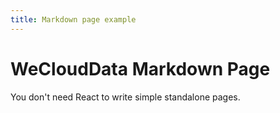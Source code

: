 ```yaml
---
title: Markdown page example
---
```


# WeCloudData Markdown Page

You don't need React to write simple standalone pages.
